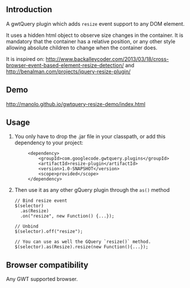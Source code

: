 

## Introduction
A gwtQuery plugin which adds `resize` event support to any DOM element.

It uses a hidden html object to observe size changes in the container.
It is mandatory that the container has a relative position, or any other
style allowing absolute children to change when the container does.

It is inspired on:
http://www.backalleycoder.com/2013/03/18/cross-browser-event-based-element-resize-detection/
and
http://benalman.com/projects/jquery-resize-plugin/

## Demo

http://manolo.github.io/gwtquery-resize-demo/index.html

## Usage

1. You only have to drop the .jar file in your classpath, or add this dependency to your project:
   
   ```
        <dependency>
            <groupId>com.googlecode.gwtquery.plugins</groupId>
            <artifactId>resize-plugin</artifactId>
            <version>1.0-SNAPSHOT</version>
            <scope>provided</scope>
        </dependency>
   ```
2. Then use it as any other gQuery plugin through the `as()` method
   ```
   // Bind resize event
   $(selector)
     .as(Resize)
     .on("resize", new Function() {...});

   // Unbind
   $(selector).off("resize");

   // You can use as well the GQuery `resize()` method.
   $(selector).as(Resize).resize(new Function(){...});
   ```
## Browser compatibility

   Any GWT supported browser.
